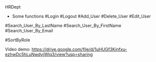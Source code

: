 HRDept
- Some functions
#Login
#Logout
#Add_User
#Delete_User
#Edit_User

#Search_User_By_LastName
#Search_User_By_FirstName
#Search_User_By_Email

#SortByRole


Video demo: https://drive.google.com/file/d/1uHUGf3Kinfxu-ezhwDc5hLuNwdyjWIq3/view?usp=sharing
